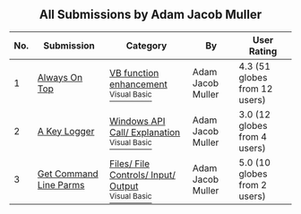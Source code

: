 ﻿<div align="center">

## All Submissions by Adam Jacob Muller

</div>

No.  | Submission | Category | By   | User Rating
---- | ---------- | -------- | ---- | -----------
1 | [Always On Top<br />](https://github.com/Planet-Source-Code/adam-jacob-muller-always-on-top__1-2651) | [VB function enhancement<br /><sup>Visual Basic</sup>](../ByCategory/vb-function-enhancement__1-25.md) | Adam Jacob Muller | 4.3 (51 globes from 12 users)
2 | [A Key Logger<br />](https://github.com/Planet-Source-Code/adam-jacob-muller-a-key-logger__1-2653) | [Windows API Call/ Explanation<br /><sup>Visual Basic</sup>](../ByCategory/windows-api-call-explanation__1-39.md) | Adam Jacob Muller | 3.0 (12 globes from 4 users)
3 | [Get Command Line Parms<br />](https://github.com/Planet-Source-Code/adam-jacob-muller-get-command-line-parms__1-2647) | [Files/ File Controls/ Input/ Output<br /><sup>Visual Basic</sup>](../ByCategory/files-file-controls-input-output__1-3.md) | Adam Jacob Muller | 5.0 (10 globes from 2 users)
